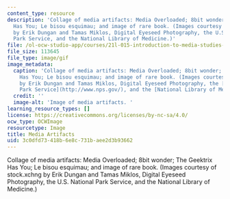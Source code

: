 ```yaml
---
content_type: resource
description: 'Collage of media artifacts: Media Overloaded; 8bit wonder; The Geektrix
  Has You; Le bisou esquimau; and image of rare book. (Images courtesy of stock.xchng
  by Erik Dungan and Tamas Miklos, Digital Eyeseed Photography, the U.S. National
  Park Service, and the National Library of Medicine.)'
file: /ol-ocw-studio-app/courses/21l-015-introduction-to-media-studies-fall-2003/3c0dfd73418b6e8c731baee2d3b93662_21l-015f03.gif
file_size: 113645
file_type: image/gif
image_metadata:
  caption: 'Collage of media artifacts: Media Overloaded; 8bit wonder; The Geektrix
    Has You; Le bisou esquimau; and image of rare book. (Images courtesy of [stock.xchng](http://www.freeimages.com/)
    by Erik Dungan and Tamas Miklos, Digital Eyeseed Photography, the [U.S. National
    Park Service](http://www.nps.gov/), and the [National Library of Medicine](http://www.nlm.nih.gov/).)'
  credit: ''
  image-alt: 'Image of media artifacts. '
learning_resource_types: []
license: https://creativecommons.org/licenses/by-nc-sa/4.0/
ocw_type: OCWImage
resourcetype: Image
title: Media Artifacts
uid: 3c0dfd73-418b-6e8c-731b-aee2d3b93662
---
```

Collage of media artifacts: Media Overloaded; 8bit wonder; The Geektrix Has You; Le bisou esquimau; and image of rare book. (Images courtesy of stock.xchng by Erik Dungan and Tamas Miklos, Digital Eyeseed Photography, the U.S. National Park Service, and the National Library of Medicine.)